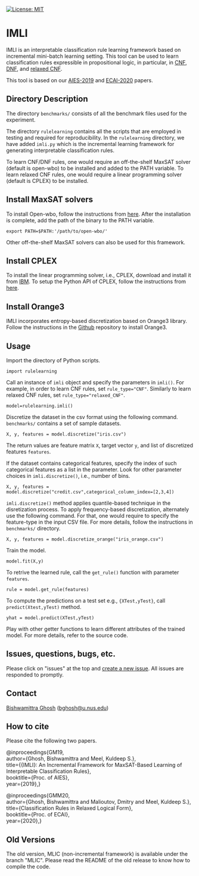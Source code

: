 [![License: MIT](https://img.shields.io/badge/License-MIT-yellow.svg)](https://opensource.org/licenses/MIT)

# IMLI

IMLI is an interpretable classification rule learning framework based on incremental mini-batch learning setting.  This tool can be used to learn classification rules expressible in propositional logic, in particular, in [CNF, DNF](https://bishwamittra.github.io/publication/imli-ghosh.pdf), and [relaxed CNF](https://bishwamittra.github.io/publication/ecai_2020/paper.pdf).   

This tool  is based on our [AIES-2019](https://bishwamittra.github.io/publication/imli-ghosh.pdf) and  [ECAI-2020](https://bishwamittra.github.io/publication/ecai_2020/paper.pdf) papers.




## Directory Description

The directory `benchmarks/` consists of all the benchmark files used for the experiment. 

The directory `rulelearning` contains all the scripts that are employed in testing and required for reproducibility. 
In the `rulelearning` directory, we have added `imli.py` which is the incremental learning framework for generating interpretable classification rules. 
<!-- To run `imli.py`, you will need an off the self MaxSAT solver (e.g., Open-Wbo) to be in the PATH variable. -->
To learn CNF/DNF rules, one would require an off-the-shelf MaxSAT solver (default is open-wbo) to be installed and added to the PATH variable. To learn relaxed CNF rules, one would require a linear programming solver (default is CPLEX)  to be installed. 

<!-- ## PIP Install
Run the following command to install the python library.

```
pip install rulelearning
``` -->

## Install MaxSAT solvers

To install Open-wbo, follow the instructions from [here](http://sat.inesc-id.pt/open-wbo/).
After the installation is complete, add the path of the binary to the PATH variable. 
```
export PATH=$PATH:'/path/to/open-wbo/'
```
Other off-the-shelf MaxSAT solvers can also be used for this framework.

## Install CPLEX

To install the linear programming solver, i.e., CPLEX, download and install it from [IBM](https://www.ibm.com/support/pages/downloading-ibm-ilog-cplex-optimization-studio-v1290).  To setup the Python API of CPLEX, follow the instructions from [here](https://www.ibm.com/support/knowledgecenter/SSSA5P_12.7.0/ilog.odms.cplex.help/CPLEX/GettingStarted/topics/set_up/Python_setup.html).

## Install Orange3

IMLI incorporates entropy-based discretization based on Orange3 library. Follow the instructions in the [Github](https://github.com/biolab/orange3) repository to install Orange3. 

## Usage

Import the directory of Python scripts.
```
import rulelearning
```

Call an instance of `imli` object and specify the parameters in `imli()`. For example, in order to  learn CNF rules, set `rule_type="CNF"`. Similarly to learn relaxed CNF rules, set `rule_type="relaxed_CNF"`.
```
model=rulelearning.imli()
```
Discretize the dataset in the csv format using the following command. `benchmarks/` contains  a set of sample datasets.
```
X, y, features = model.discretize("iris.csv")
```
The return values are feature matrix `X`, target vector `y`, and list of discretized features `features`.

If the dataset contains categorical features, specify the index of such categorical features as a list in the parameter. Look for other parameter choices in `imli.discretize()`, i.e., number of bins. 
```
X, y, features = model.discretize("credit.csv",categorical_column_index=[2,3,4])
```
`imli.discretize()` method applies quantile-based technique in the disretization process. To apply frequency-based discretization, alternately use the following command. For that, one would require to specify the feature-type in the input CSV file. For more details, follow the instructions in `benchmarks/` directory.
```
X, y, features = model.discretize_orange("iris_orange.csv")
```

Train the model. 
```
model.fit(X,y)
```
To retrive the learned rule, call the `get_rule()` function with parameter `features`.
```
rule = model.get_rule(features)
```
To compute the predictions on a test set e.g., `{XTest,yTest}`, call `predict(Xtest,yTest)` method.
```
yhat = model.predict(XTest,yTest)
```
Play with other getter functions to learn different attributes of the trained model. For more details, refer to the source code.

## Issues, questions, bugs, etc.
Please click on "issues" at the top and [create a new issue](https://github.com/meelgroup/MLIC/issues). All issues are responded to promptly.

## Contact
[Bishwamittra Ghosh](https://bishwamittra.github.io/) (bghosh@u.nus.edu)

## How to cite

Please cite the following two papers.

@inproceedings{GM19,<br />
author={Ghosh, Bishwamittra and  Meel, Kuldeep S.},<br />
title={{IMLI}: An Incremental Framework for MaxSAT-Based Learning of Interpretable Classification Rules},<br />
booktitle={Proc. of AIES},<br />
year={2019},}

@inproceedings{GMM20,<br />
author={Ghosh, Bishwamittra and Malioutov, Dmitry and  Meel, Kuldeep S.},<br />
title={Classification Rules in Relaxed Logical Form},<br />
booktitle={Proc. of ECAI},<br />
year={2020},}

## Old Versions
The old version, MLIC (non-incremental framework) is available under the branch "MLIC". Please read the README of the old release to know how to compile the code. 
